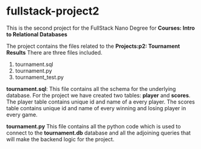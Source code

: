 # fullstack-project2

This is the second project for the FullStack Nano Degree for **Courses:
    Intro to Relational Databases**

The project contains the files related to the 
**Projects:p2: Tournament Results**
There are three files included.
1. tournament.sql
2. tournament.py
3. tournament_test.py

**tournament.sql**:
This file contains all the schema for the underlying database. For the project we have created two tables: **player** and **scores**.
The player table contains unique id and name of a every player.
The scores table contains unique id and name of every winning and losing player in every game.

**tournament.py**
This file contains all the python code which is used to connect to the **tournament.db** database and all the adjoining queries that will make the backend logic for the project.



  
